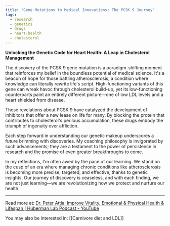 ```yaml
---
title: "Gene Mutations to Medical Innovations: The PCSK 9 Journey"
tags:
  - research
  - genetics
  - drugs
  - heart-health
  - cholesterol
---
```

**Unlocking the Genetic Code for Heart Health: A Leap in Cholesterol Management**

The discovery of the PCSK 9 gene mutation is a paradigm-shifting moment that reinforces my belief in the boundless potential of medical science. It's a beacon of hope for those battling atherosclerosis, a condition where knowledge can literally rewrite life's script. High-functioning variants of this gene can wreak havoc through cholesterol build-up, yet its low-functioning counterparts paint an entirely different picture—one of low LDL levels and a heart shielded from disease.

These revelations about PCSK 9 have catalyzed the development of inhibitors that offer a new lease on life for many. By blocking the protein that contributes to cholesterol's perilous accumulation, these drugs embody the triumph of ingenuity over affliction.

Each step forward in understanding our genetic makeup underscores a future brimming with discoveries. My coaching philosophy is invigorated by such advancements; they are a testament to the power of persistence in research and the promise of even greater breakthroughs to come.

In my reflections, I'm often awed by the pace of our learning. We stand on the cusp of an era where managing chronic conditions like atherosclerosis is becoming more precise, targeted, and effective, thanks to genetic insights. Our journey of discovery is ceaseless, and with each finding, we are not just learning—we are revolutionizing how we protect and nurture our health.

----

Read more at: [Dr. Peter Attia: Improve Vitality, Emotional & Physical Health & Lifespan | Huberman Lab Podcast - YouTube](https://youtu.be/ufsIA5NARIo?si=JjDHNtNvWXaCVS6N)

You may also be interested in: [[Carnivore diet and LDL]]